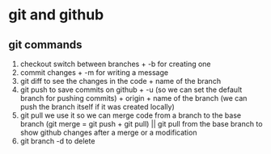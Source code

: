 # git and github

## git commands 

1. checkout switch between branches + -b for creating one 
2. commit changes + -m for writing a message 
3. git diff to see the changes in the code + name of the branch 
4. git push to save commits on github + -u (so we can set the default branch for pushing commits) + origin + name of the branch (we can push the branch itself if it was created locally)
5. git pull we use it so we can merge code from a branch to the base branch (git merge = git push + git pull) || git pull from the base branch to show github changes after a merge or a modification 
2. git branch -d to delete
